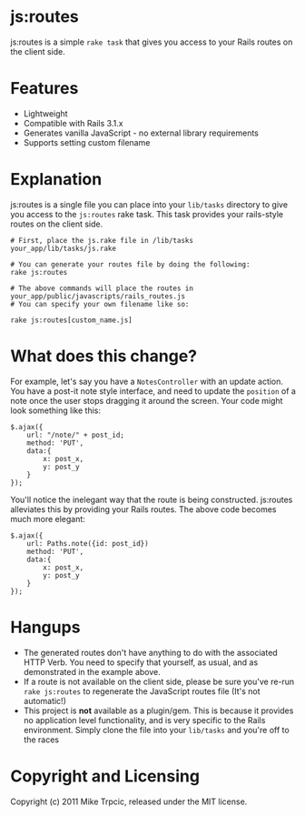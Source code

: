 # js:routes #

js:routes is a simple `rake task` that gives you access to your Rails routes on the client side.

# Features #
* Lightweight
* Compatible with Rails 3.1.x
* Generates vanilla JavaScript - no external library requirements
* Supports setting custom filename

# Explanation #

js:routes is a single file you can place into your `lib/tasks` directory to give you access to the `js:routes` rake task.  This task provides your rails-style routes on the client side.

    # First, place the js.rake file in /lib/tasks
    your_app/lib/tasks/js.rake
    
    # You can generate your routes file by doing the following:
    rake js:routes
    
    # The above commands will place the routes in your_app/public/javascripts/rails_routes.js
    # You can specify your own filename like so:
    
    rake js:routes[custom_name.js]
    
# What does this change? ##

For example, let's say you have a `NotesController` with an update action.  You have a post-it note style interface, and need to update the `position` of a note once the user stops dragging it around the screen.  Your code might look something like this:

    $.ajax({
        url: "/note/" + post_id;
        method: 'PUT',
        data:{
            x: post_x,
            y: post_y
        }
    });
    
You'll notice the inelegant way that the route is being constructed.  js:routes alleviates this by providing your Rails routes.  The above code becomes much more elegant:

    $.ajax({
        url: Paths.note({id: post_id})
        method: 'PUT',
        data:{
            x: post_x,
            y: post_y
        }
    });

# Hangups #

* The generated routes don't have anything to do with the associated HTTP Verb.  You need to specify that yourself, as usual, and as demonstrated in the example above.
* If a route is not available on the client side, please be sure you've re-run `rake js:routes` to regenerate the JavaScript routes file (It's not automatic!)
* This project is **not** available as a plugin/gem.  This is because it provides no application level functionality, and is very specific to the Rails environment.  Simply clone the file into your `lib/tasks` and you're off to the races

# Copyright and Licensing #
Copyright (c) 2011 Mike Trpcic, released under the MIT license.
